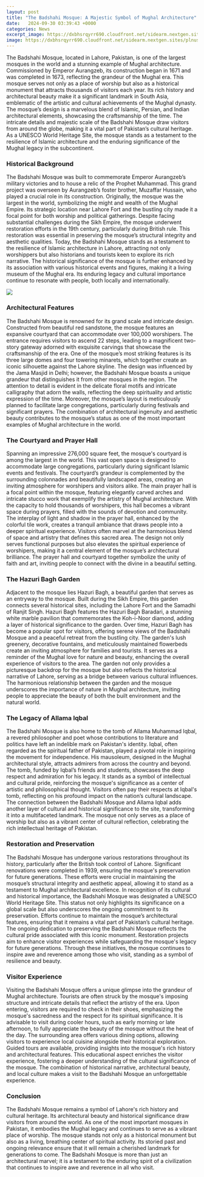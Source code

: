 ```yaml
---
layout: post
title: "The Badshahi Mosque: A Majestic Symbol of Mughal Architecture"
date:   2024-09-30 03:39:43 +0000
categories: News
excerpt_image: https://dxbhsrqyrr690.cloudfront.net/sidearm.nextgen.sites/plnusealions.com/images/responsive_2023/default_image.png
image: https://dxbhsrqyrr690.cloudfront.net/sidearm.nextgen.sites/plnusealions.com/images/responsive_2023/default_image.png
---
```


The Badshahi Mosque, located in Lahore, Pakistan, is one of the largest mosques in the world and a stunning example of Mughal architecture. Commissioned by Emperor Aurangzeb, its construction began in 1671 and was completed in 1673, reflecting the grandeur of the Mughal era. This mosque serves not only as a place of worship but also as a historical monument that attracts thousands of visitors each year. Its rich history and architectural beauty make it a significant landmark in South Asia, emblematic of the artistic and cultural achievements of the Mughal dynasty.
The mosque’s design is a marvelous blend of Islamic, Persian, and Indian architectural elements, showcasing the craftsmanship of the time. The intricate details and majestic scale of the Badshahi Mosque draw visitors from around the globe, making it a vital part of Pakistan’s cultural heritage. As a UNESCO World Heritage Site, the mosque stands as a testament to the resilience of Islamic architecture and the enduring significance of the Mughal legacy in the subcontinent.
### Historical Background
The Badshahi Mosque was built to commemorate Emperor Aurangzeb’s military victories and to house a relic of the Prophet Muhammad. This grand project was overseen by Aurangzeb’s foster brother, Muzaffar Hussain, who played a crucial role in its construction. Originally, the mosque was the largest in the world, symbolizing the might and wealth of the Mughal Empire. Its strategic location near Lahore Fort and the bustling city made it a focal point for both worship and political gatherings.
Despite facing substantial challenges during the Sikh Empire, the mosque underwent restoration efforts in the 19th century, particularly during British rule. This restoration was essential in preserving the mosque’s structural integrity and aesthetic qualities. Today, the Badshahi Mosque stands as a testament to the resilience of Islamic architecture in Lahore, attracting not only worshippers but also historians and tourists keen to explore its rich narrative.
The historical significance of the mosque is further enhanced by its association with various historical events and figures, making it a living museum of the Mughal era. Its enduring legacy and cultural importance continue to resonate with people, both locally and internationally. 

![](https://dxbhsrqyrr690.cloudfront.net/sidearm.nextgen.sites/plnusealions.com/images/responsive_2023/default_image.png)
### Architectural Features
The Badshahi Mosque is renowned for its grand scale and intricate design. Constructed from beautiful red sandstone, the mosque features an expansive courtyard that can accommodate over 100,000 worshipers. The entrance requires visitors to ascend 22 steps, leading to a magnificent two-story gateway adorned with exquisite carvings that showcase the craftsmanship of the era.
One of the mosque’s most striking features is its three large domes and four towering minarets, which together create an iconic silhouette against the Lahore skyline. The design was influenced by the Jama Masjid in Delhi; however, the Badshahi Mosque boasts a unique grandeur that distinguishes it from other mosques in the region. The attention to detail is evident in the delicate floral motifs and intricate calligraphy that adorn the walls, reflecting the deep spirituality and artistic expression of the time.
Moreover, the mosque’s layout is meticulously planned to facilitate large congregations, particularly during festivals and significant prayers. The combination of architectural ingenuity and aesthetic beauty contributes to the mosque’s status as one of the most important examples of Mughal architecture in the world. 
### The Courtyard and Prayer Hall
Spanning an impressive 276,000 square feet, the mosque's courtyard is among the largest in the world. This vast open space is designed to accommodate large congregations, particularly during significant Islamic events and festivals. The courtyard’s grandeur is complemented by the surrounding colonnades and beautifully landscaped areas, creating an inviting atmosphere for worshipers and visitors alike.
The main prayer hall is a focal point within the mosque, featuring elegantly carved arches and intricate stucco work that exemplify the artistry of Mughal architecture. With the capacity to hold thousands of worshipers, this hall becomes a vibrant space during prayers, filled with the sounds of devotion and community. The interplay of light and shadow in the prayer hall, enhanced by the colorful tile work, creates a tranquil ambiance that draws people into a deeper spiritual experience.
Visitors often marvel at the harmonious blend of space and artistry that defines this sacred area. The design not only serves functional purposes but also elevates the spiritual experience of worshipers, making it a central element of the mosque’s architectural brilliance. The prayer hall and courtyard together symbolize the unity of faith and art, inviting people to connect with the divine in a beautiful setting.
### The Hazuri Bagh Garden
Adjacent to the mosque lies Hazuri Bagh, a beautiful garden that serves as an entryway to the mosque. Built during the Sikh Empire, this garden connects several historical sites, including the Lahore Fort and the Samadhi of Ranjit Singh. Hazuri Bagh features the Hazuri Bagh Baradari, a stunning white marble pavilion that commemorates the Koh-i-Noor diamond, adding a layer of historical significance to the garden.
Over time, Hazuri Bagh has become a popular spot for visitors, offering serene views of the Badshahi Mosque and a peaceful retreat from the bustling city. The garden's lush greenery, decorative fountains, and meticulously maintained flowerbeds create an inviting atmosphere for families and tourists. It serves as a reminder of the Mughal love for nature and beauty, enhancing the overall experience of visitors to the area.
The garden not only provides a picturesque backdrop for the mosque but also reflects the historical narrative of Lahore, serving as a bridge between various cultural influences. The harmonious relationship between the garden and the mosque underscores the importance of nature in Mughal architecture, inviting people to appreciate the beauty of both the built environment and the natural world.
### The Legacy of Allama Iqbal
The Badshahi Mosque is also home to the tomb of Allama Muhammad Iqbal, a revered philosopher and poet whose contributions to literature and politics have left an indelible mark on Pakistan's identity. Iqbal, often regarded as the spiritual father of Pakistan, played a pivotal role in inspiring the movement for independence. His mausoleum, designed in the Mughal architectural style, attracts admirers from across the country and beyond.
The tomb, funded by Iqbal’s friends and students, showcases the deep respect and admiration for his legacy. It stands as a symbol of intellectual and cultural pride, reinforcing the mosque's significance as a center of artistic and philosophical thought. Visitors often pay their respects at Iqbal's tomb, reflecting on his profound impact on the nation’s cultural landscape.
The connection between the Badshahi Mosque and Allama Iqbal adds another layer of cultural and historical significance to the site, transforming it into a multifaceted landmark. The mosque not only serves as a place of worship but also as a vibrant center of cultural reflection, celebrating the rich intellectual heritage of Pakistan.
### Restoration and Preservation
The Badshahi Mosque has undergone various restorations throughout its history, particularly after the British took control of Lahore. Significant renovations were completed in 1939, ensuring the mosque's preservation for future generations. These efforts were crucial in maintaining the mosque’s structural integrity and aesthetic appeal, allowing it to stand as a testament to Mughal architectural excellence.
In recognition of its cultural and historical importance, the Badshahi Mosque was designated a UNESCO World Heritage Site. This status not only highlights its significance on a global scale but also underscores the ongoing commitment to its preservation. Efforts continue to maintain the mosque’s architectural features, ensuring that it remains a vital part of Pakistan’s cultural heritage.
The ongoing dedication to preserving the Badshahi Mosque reflects the cultural pride associated with this iconic monument. Restoration projects aim to enhance visitor experiences while safeguarding the mosque's legacy for future generations. Through these initiatives, the mosque continues to inspire awe and reverence among those who visit, standing as a symbol of resilience and beauty.
### Visitor Experience
Visiting the Badshahi Mosque offers a unique glimpse into the grandeur of Mughal architecture. Tourists are often struck by the mosque's imposing structure and intricate details that reflect the artistry of the era. Upon entering, visitors are required to check in their shoes, emphasizing the mosque's sacredness and the respect for its spiritual significance.
It is advisable to visit during cooler hours, such as early morning or late afternoon, to fully appreciate the beauty of the mosque without the heat of the day. The surrounding area offers various dining options, allowing visitors to experience local cuisine alongside their historical exploration. 
Guided tours are available, providing insights into the mosque's rich history and architectural features. This educational aspect enriches the visitor experience, fostering a deeper understanding of the cultural significance of the mosque. The combination of historical narrative, architectural beauty, and local culture makes a visit to the Badshahi Mosque an unforgettable experience.
### Conclusion
The Badshahi Mosque remains a symbol of Lahore's rich history and cultural heritage. Its architectural beauty and historical significance draw visitors from around the world. As one of the most important mosques in Pakistan, it embodies the Mughal legacy and continues to serve as a vibrant place of worship. 
The mosque stands not only as a historical monument but also as a living, breathing center of spiritual activity. Its storied past and ongoing relevance ensure that it will remain a cherished landmark for generations to come. The Badshahi Mosque is more than just an architectural marvel; it is a testament to the enduring spirit of a civilization that continues to inspire awe and reverence in all who visit.